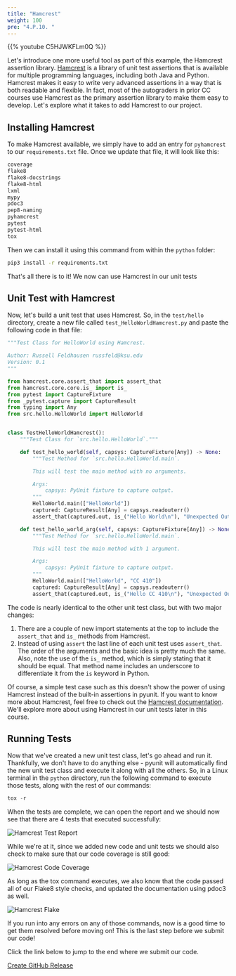 ```yaml
---
title: "Hamcrest"
weight: 100
pre: "4.P.10. "
---
```


{{% youtube C5HJWKFLm0Q %}}

Let's introduce one more useful tool as part of this example, the Hamcrest assertion library. [Hamcrest](https://github.com/hamcrest/PyHamcrest) is a library of unit test assertions that is available for multiple programming languages, including both Java and Python. Hamcrest makes it easy to write very advanced assertions in a way that is both readable and flexible. In fact, most of the autograders in prior CC courses use Hamcrest as the primary assertion library to make them easy to develop. Let's explore what it takes to add Hamcrest to our project.

## Installing Hamcrest

To make Hamcrest available, we simply have to add an entry for `pyhamcrest` to our `requirements.txt` file. Once we update that file, it will look like this:

```tex
coverage
flake8
flake8-docstrings
flake8-html
lxml
mypy
pdoc3
pep8-naming
pyhamcrest
pytest
pytest-html
tox
```

Then we can install it using this command from within the `python` folder:

```bash
pip3 install -r requirements.txt
```

That's all there is to it! We now can use Hamcrest in our unit tests

## Unit Test with Hamcrest

Now, let's build a unit test that uses Hamcrest. So, in the `test/hello` directory, create a new file called `test_HelloWorldHamcrest.py` and paste the following code in that file:

```python
"""Test Class for HelloWorld using Hamcrest.

Author: Russell Feldhausen russfeld@ksu.edu
Version: 0.1
"""

from hamcrest.core.assert_that import assert_that
from hamcrest.core.core.is_ import is_
from pytest import CaptureFixture
from _pytest.capture import CaptureResult
from typing import Any
from src.hello.HelloWorld import HelloWorld


class TestHelloWorldHamcrest():
    """Test Class for `src.hello.HelloWorld`."""

    def test_hello_world(self, capsys: CaptureFixture[Any]) -> None:
        """Test Method for `src.hello.HelloWorld.main`.

        This will test the main method with no arguments.

        Args:
            capsys: PyUnit fixture to capture output.
        """
        HelloWorld.main(["HelloWorld"])
        captured: CaptureResult[Any] = capsys.readouterr()
        assert_that(captured.out, is_("Hello World\n"), "Unexpected Output")

    def test_hello_world_arg(self, capsys: CaptureFixture[Any]) -> None:
        """Test Method for `src.hello.HelloWorld.main`.

        This will test the main method with 1 argument.

        Args:
            capsys: PyUnit fixture to capture output.
        """
        HelloWorld.main(["HelloWorld", "CC 410"])
        captured: CaptureResult[Any] = capsys.readouterr()
        assert_that(captured.out, is_("Hello CC 410\n"), "Unexpected Output")

```

The code is nearly identical to the other unit test class, but with two major changes:

1. There are a couple of new import statements at the top to include the `assert_that` and `is_` methods from Hamcrest. 
2. Instead of using `assert` the last line of each unit test uses `assert_that`. The order of the arguments and the basic idea is pretty much the same. Also, note the use of the `is_` method, which is simply stating that it should be equal. That method name includes an underscore to differentiate it from the `is` keyword in Python.

Of course, a simple test case such as this doesn't show the power of using Hamcrest instead of the built-in assertions in pyunit. If you want to know more about Hamcrest, feel free to check out the [Hamcrest documentation](https://pyhamcrest.readthedocs.io/en/v2.0.2/). We'll explore more about using Hamcrest in our unit tests later in this course.

## Running Tests

Now that we've created a new unit test class, let's go ahead and run it. Thankfully, we don't have to do anything else - pyunit will automatically find the new unit test class and execute it along with all the others. So, in a Linux terminal in the `python` directory, run the following command to execute those tests, along with the rest of our commands:

```java
tox -r
```

When the tests are complete, we can open the report and we should now see that there are 4 tests that executed successfully:

![Hamcrest Test Report](/cc410/images/e1/30tests.png)

While we're at it, since we added new code and unit tests we should also check to make sure that our code coverage is still good:

![Hamcrest Code Coverage](/cc410/images/e1/30cov.png)

As long as the tox command executes, we also know that the code passed all of our Flake8 style checks, and updated the documentation using pdoc3 as well.

![Hamcrest Flake](/cc410/images/e1/30flake.png)

If you run into any errors on any of those commands, now is a good time to get them resolved before moving on! This is the last step before we submit our code!

Click the link below to jump to the end where we submit our code.

[Create GitHub Release](../05-create-release)